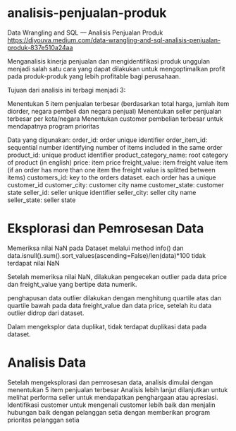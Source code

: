 # analisis-penjualan-produk
Data Wrangling and SQL — Analisis Penjualan Produk
https://diyouva.medium.com/data-wrangling-and-sql-analisis-penjualan-produk-837e510a24aa

Menganalisis kinerja penjualan dan mengidentifikasi produk unggulan menjadi salah satu cara yang dapat dilakukan untuk mengoptimalkan profit pada produk-produk yang lebih profitable bagi perusahaan.

Tujuan dari analisis ini terbagi menjadi 3:

Menentukan 5 item penjualan terbesar (berdasarkan total harga, jumlah item diorder, negara pembeli dan negara penjual)
Menentukan seller penjualan terbesar per kota/negara
Menentukan customer pembelian terbesar untuk mendapatnya program prioritas

Data yang digunakan:
order_id: order unique identifier
order_item_id: sequential number identifying number of items included in the same order
product_id: unique product identifier
product_category_name: root category of product (in english)
price: item price
freight_value: item freight value item (if an order has more than one item the freight value is splitted between items)
customers_id: key to the orders dataset. each order has a unique customer_id
customer_city: customer city name
customer_state: customer state
seller_id: seller unique identifier
seller_city: seller city name
seller_state: seller state

# Eksplorasi dan Pemrosesan Data
Memeriksa nilai NaN pada Dataset melalui method info() dan
data.isnull().sum().sort_values(ascending=False)/len(data)*100
tidak terdapat nilai NaN

Setelah memeriksa nilai NaN, dilakukan pengecekan outlier pada data price dan freight_value yang bertipe data numerik.

penghapusan data outlier dilakukan dengan menghitung quartile atas dan quartile bawah pada data freight_value dan data price,
setelah itu data outlier didrop dari dataset.

Dalam mengeksplor data duplikat, tidak terdapat duplikasi data pada dataset.

# Analisis Data
Setelah mengeksplorasi dan pemrosesan data, analisis dimulai dengan menentukan 5 item penjualan terbesar
Analisis lebih lanjut dilanjutkan untuk melihat performa seller untuk mendapatkan penghargaan atau apresiasi.
Identifikasi customer untuk mengenali customer lebih baik dan menjalin hubungan baik dengan pelanggan setia dengan memberikan program prioritas pelanggan setia
